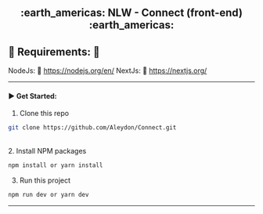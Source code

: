 <h2 align='center'>:earth_americas: NLW - Connect (front-end) :earth_americas:</h2>


## :pushpin: Requirements: :pushpin:

NodeJs: :link: https://nodejs.org/en/
NextJs: :link: https://nextjs.org/

---

#### :arrow_forward: Get Started:

1. Clone this repo

```sh
git clone https://github.com/Aleydon/Connect.git
```

<br>
2. Install NPM packages

```sh
npm install or yarn install
```

3.  Run this project

```sh
npm run dev or yarn dev
```

---


